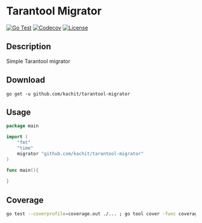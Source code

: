 # Tarantool Migrator
[![Go Test](https://github.com/Kachit/tarantool-migrator/actions/workflows/tests.yml/badge.svg)](https://github.com/Kachit/tarantool-migrator/actions)
[![Codecov](https://codecov.io/github/Kachit/tarantool-migrator/graph/badge.svg?token=LbJ2ALZ0gs)](https://codecov.io/github/Kachit/tarantool-migrator)
[![License](https://img.shields.io/github/license/Kachit/tarantool-migrator)](https://github.com/Kachit/tarantool-migrator/blob/main/LICENSE)

## Description
Simple Tarantool migrator

## Download
```shell
go get -u github.com/kachit/tarantool-migrator
```

## Usage
```go
package main

import (
    "fmt"
    "time"
    migrator "github.com/kachit/tarantool-migrator"
)

func main(){
    
}
```

## Coverage
```bash
go test --coverprofile=coverage.out ./... ; go tool cover -func coverage.out ; go tool cover --html=coverage.out -o coverage.html
```
